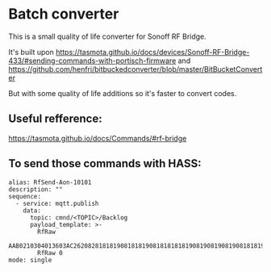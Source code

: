 # Batch converter

This is a small quality of life converter for Sonoff RF Bridge.

It's built upon https://tasmota.github.io/docs/devices/Sonoff-RF-Bridge-433/#sending-commands-with-portisch-firmware
and https://github.com/henfri/bitbuckedconverter/blob/master/BitBucketConverter

But with some quality of life additions so it's faster to convert codes.


## Useful refference:

https://tasmota.github.io/docs/Commands/#rf-bridge

## To send those commands with HASS:

```
alias: RfSend-Aon-10101
description: ""
sequence:
  - service: mqtt.publish
    data:
      topic: cmnd/<TOPIC>/Backlog
      payload_template: >-
        RfRaw
        AAB0210304013603AC26208281818190818181908181818181908190819081908181819055;
        RfRaw 0
mode: single

```
